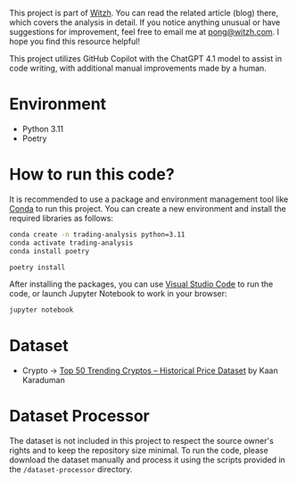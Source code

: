 This project is part of [Witzh](https://www.witzh.com). You can read the related article (blog) there, which covers the analysis in detail. If you notice anything unusual or have suggestions for improvement, feel free to email me at [pong@witzh.com](mailto:pong@witzh.com). I hope you find this resource helpful!

This project utilizes GitHub Copilot with the ChatGPT 4.1 model to assist in code writing, with additional manual improvements made by a human.

# Environment

* Python 3.11
* Poetry

# How to run this code?

It is recommended to use a package and environment management tool like [Conda](https://docs.conda.io/projects/conda/en/latest/user-guide/install/index.html) to run this project. You can create a new environment and install the required libraries as follows:

```bash
conda create -n trading-analysis python=3.11
conda activate trading-analysis
conda install poetry

poetry install
```

After installing the packages, you can use [Visual Studio Code](https://code.visualstudio.com/) to run the code, or launch Jupyter Notebook to work in your browser:

```bash
jupyter notebook
```

# Dataset

* Crypto -> [Top 50 Trending Cryptos – Historical Price Dataset](https://www.kaggle.com/datasets/kaanxtr/btc-price-1m) by Kaan Karaduman

# Dataset Processor

The dataset is not included in this project to respect the source owner's rights and to keep the repository size minimal. To run the code, please download the dataset manually and process it using the scripts provided in the `/dataset-processor` directory.
